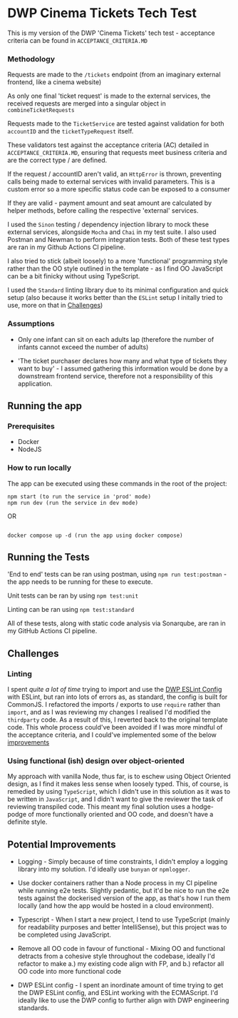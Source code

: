 
# DWP Cinema Tickets Tech Test


This is my version of the DWP 'Cinema Tickets' tech test - acceptance criteria can be found in `ACCEPTANCE_CRITERIA.MD`

### Methodology
Requests are made to the `/tickets` endpoint (from an imaginary external frontend, like a cinema website)

As only one final 'ticket request' is made to the external services, the received requests are merged into a singular object in `combineTicketRequests`

Requests made to the `TicketService` are tested against validation for both `accountID` and the `ticketTypeRequest` itself.

These validators test against the acceptance criteria (AC) detailed in `ACCEPTANCE_CRITERIA.MD`, ensuring that requests meet business criteria and are the correct type / are defined.

If the request / accountID aren't valid, an `HttpError` is thrown, preventing calls being made to external services with invalid parameters. This is a custom error so a more specific status code can be exposed to a consumer

If they are valid - payment amount and seat amount are calculated by helper methods, before calling the respective 'external' services.

I used the `Sinon` testing / dependency injection library to mock these external services, alongside `Mocha` and `Chai` in my test suite. I also used Postman and Newman to perform integration tests. Both of these test types are ran in my  Github Actions CI pipeline.

I also tried to stick (albeit loosely) to a more 'functional' programming style rather than the OO style outlined in the template - as I find OO JavaScript can be a bit finicky without using TypeScript.

I used the `Standard` linting library due to its minimal configuration and quick setup (also because it works better than the `ESLint` setup I initally tried to use, more on that in [Challenges](#challenges))

### Assumptions

- Only one infant can sit on each adults lap (therefore the number of infants cannot exceed the number of adults)

- 'The ticket purchaser declares how many and what type of tickets they want to buy' - I assumed gathering this information would be done by a downstream frontend service, therefore not a responsibility of this application.

## Running the app
### Prerequisites

- Docker
- NodeJS

### How to run locally
The app can be executed using these commands in the root of the project:

```
npm start (to run the service in 'prod' mode)
npm run dev (run the service in dev mode)
```

OR

```

docker compose up -d (run the app using docker compose)

```

## Running the Tests

'End to end' tests can be ran using postman, using  `npm run test:postman` - the app needs to be running for these to execute.

Unit tests can be ran by using `npm test:unit`

Linting can be ran using `npm test:standard`

All of these tests, along with static code analysis via Sonarqube, are ran in my GitHub Actions CI pipeline.

## Challenges

### Linting


I spent *quite a lot of time* trying to import and use the [DWP ESLint Config](https://www.npmjs.com/package/@dwp/eslint-config-base) with ESLint, but ran into lots of errors as, as standard, the config is built for CommonJS. I refactored the imports / exports to use `require` rather than `import`, and as I was reviewing my changes I realised I'd modified the `thirdparty` code. As a result of this, I reverted back to the original template code. This whole process could've been avoided if I was more mindful of the acceptance criteria, and I could've implemented some of the below [improvements](#potential-improvements)

### Using functional (ish) design over object-oriented

My approach with vanilla Node, thus far, is to eschew using Object Oriented design, as I find it makes less sense when loosely typed. This, of course, is remedied by using `TypeScript`, which I didn't use in this solution as it was to be written in `JavaScript`, and I didn't want to give the reviewer the task of reviewing transpiled code. This meant my final solution uses a hodge-podge of more functionally oriented and OO code, and doesn't have a definite style.


## Potential Improvements

- Logging - Simply because of time constraints, I didn't employ a logging library into my solution. I'd ideally use `bunyan` or `npmlogger`.
- Use docker containers rather than a Node process in my CI pipeline while running e2e tests. Slightly pedantic, but it'd be nice to run the e2e tests against the dockerised version of the app, as that's how I run them locally (and how the app would be hosted in a cloud environment).

- Typescript - When I start a new project, I tend to use TypeScript (mainly for readability purposes and better IntelliSense), but this project was to be completed using JavaScript.

- Remove all OO code in favour of functional - Mixing OO and functional detracts from a cohesive style throughout the codebase, ideally I'd refactor to make a.) my existing code align with FP, and b.) refactor all OO code into more functional code

- DWP ESLint config - I spent an inordinate amount of time trying to get the DWP ESLint config, and ESLint working with the ECMAScript. I'd ideally like to use the DWP config to further align with DWP engineering standards.